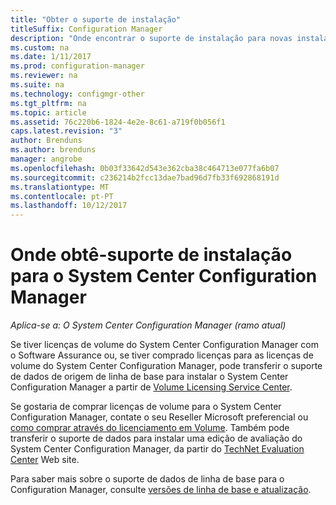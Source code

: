 ```yaml
---
title: "Obter o suporte de instalação"
titleSuffix: Configuration Manager
description: "Onde encontrar o suporte de instalação para novas instalações de System Center Configuration Manager."
ms.custom: na
ms.date: 1/11/2017
ms.prod: configuration-manager
ms.reviewer: na
ms.suite: na
ms.technology: configmgr-other
ms.tgt_pltfrm: na
ms.topic: article
ms.assetid: 76c220b6-1824-4e2e-8c61-a719f0b056f1
caps.latest.revision: "3"
author: Brenduns
ms.author: brenduns
manager: angrobe
ms.openlocfilehash: 0b03f33642d543e362cba38c464713e077fa6b07
ms.sourcegitcommit: c236214b2fcc13dae7bad96d7fb33f692868191d
ms.translationtype: MT
ms.contentlocale: pt-PT
ms.lasthandoff: 10/12/2017
---
```

# <a name="where-to-get-installation-media-for-system-center-configuration-manager"></a>Onde obtê-suporte de instalação para o System Center Configuration Manager

*Aplica-se a: O System Center Configuration Manager (ramo atual)*

Se tiver licenças de volume do System Center Configuration Manager com o Software Assurance ou, se tiver comprado licenças para as licenças de volume do System Center Configuration Manager, pode transferir o suporte de dados de origem de linha de base para instalar o System Center Configuration Manager a partir de [Volume Licensing Service Center](https://www.microsoft.com/Licensing/servicecenter/default.aspx).   

Se gostaria de comprar licenças de volume para o System Center Configuration Manager, contate o seu Reseller Microsoft preferencial ou [como comprar através do licenciamento em Volume]( https://www.microsoft.com/Licensing/how-to-buy/how-to-buy.aspx). Também pode transferir o suporte de dados para instalar uma edição de avaliação do System Center Configuration Manager, da partir do [TechNet Evaluation Center]( https://www.microsoft.com/en-us/evalcenter/evaluate-system-center-configuration-manager-and-endpoint-protection) Web site.

Para saber mais sobre o suporte de dados de linha de base para o Configuration Manager, consulte [versões de linha de base e atualização](/sccm/core/servers/manage/updates#a-namebkmkbaselinesa-baseline-and-update-versions).

